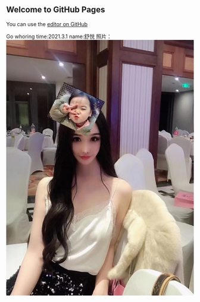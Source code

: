 ## Welcome to GitHub Pages

You can use the [editor on GitHub](https://github.com/JackyFreedom/Timeline/edit/main/README.md) 

Go whoring
time:2021.3.1
name:舒悦
照片：![Image](https://github.com/JackyFreedom/Timeline/blob/64578c722f021b81d68df3db5b953962d0b18339/images/WechatIMG1.jpeg)
